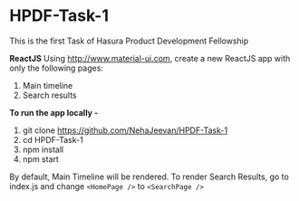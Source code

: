 # HPDF-Task-1
This is the first Task of Hasura Product Development Fellowship

**ReactJS**
Using http://www.material-ui.com, create a new ReactJS app with only the following pages:
  1. Main timeline
  2. Search results

**To run the app locally -** 
  
  1. git clone https://github.com/NehaJeevan/HPDF-Task-1
  2. cd HPDF-Task-1
  3. npm install
  4. npm start

By default, Main Timeline will be rendered.
To render Search Results, go to index.js and change ```<HomePage />``` to ```<SearchPage />```
